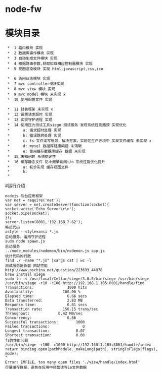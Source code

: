 # node-fw
# 模块目录

     *	1 路由模块 实现
     *	2 数据库操作模块 实现
     *	3 自动生成文件模块 实现
     *	4 根据路由参数,获取加载相应控制器模块 实现
     *	5 视图渲染模块 实现 html,javascript,css,ico
     
     *	6 访问日志模块 实现
     *	7 mvc controller模块实现
     *	8 mvc view 模块 实现
     *	9 mvc model 模块 未实现 x
     *	10 使用配置文件 实现
     
     *	11 封装框架 未实现 x
     *	12 设置请求超时 实现
     *	13 实现守护进程 实现
     *	14 使用压力测试工具siege 测试服务 发现系统性能瓶颈 实现优化
     *		a: 请求超时处理 实现
     *		b: 错误跳转处理 实现
     *		c: fs 文件读写瓶颈，解决方案，实现在生产环境中 实现文件缓存 未实现 x
     *		d: mysql 数据库链接问题 未清晰
     *		e: 使用缓存数据库缓存 数据 未实现
     *	15 未知问题 系统稳定性
     *	16 缓存静态文件 防止频繁访问i/o 系统性能优化提升
     *		a: 初步实现 缓存视图文件
     *		b:
     *

#运行介绍

    nodejs 后台应用框架
    var net = require('net');
    var server = net.createServer(function(socket){
    socket.write('Echo Server\r\n');
    socket.pipe(socket);
    });
    server.listen(8001,'192.168,2.62');
    格式代码
    astyle --style=ansi *.js
    启动服务，运用守护进程
    sudo node spawn.js
    启动服务
    ../node_modules/nodemon/bin/nodemon.js app.js
    统计代码的行数
    find ./ -name "*.js" |xargs cat | wc -l
    测试服务器负载 网站性能
    http://www.oschina.net/question/223693_44078
    brew install siege
    sudo ln -s /usr/local/Cellar/siege/3.0.5/bin/siege /usr/bin/siege
    /usr/bin/siege -r10 -c100 http://192.168.1.105:8001/handle/find
    Transactions:		        1000 hits
    Availability:		      100.00 %
    Elapsed time:		        6.66 secs
    Data transferred:	        2.83 MB
    Response time:		        0.01 secs
    Transaction rate:	      150.15 trans/sec
    Throughput:		        0.42 MB/sec
    Concurrency:		        0.86
    Successful transactions:        1000
    Failed transactions:	           0
    Longest transaction:	        0.07
    Shortest transaction:	        0.00
    fs的性能问题
    /usr/bin/siege -r100 -c1000 http://192.168.1.105:8001/handle/index
    return binding.open(pathModule._makeLong(path), stringToFlags(flags), mode);
    ^
    Error: EMFILE, too many open files './view/handle/index.html'
    尽量缓存数据，避免在应用中频繁读写io文件数据
